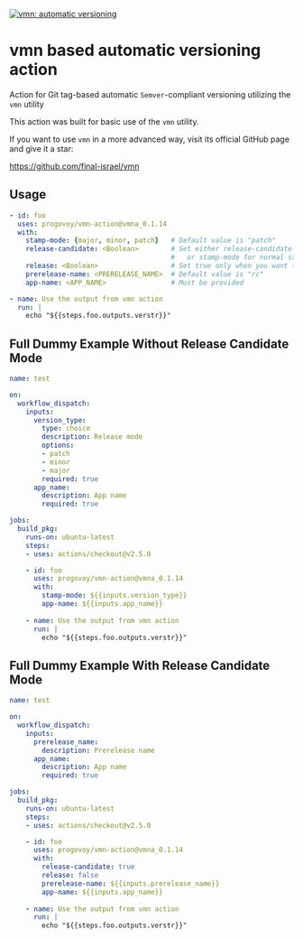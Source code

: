 [![vmn: automatic versioning](https://img.shields.io/badge/vmn-automatic%20versioning-blue)](https://github.com/final-israel/vmn)

# vmn based automatic versioning action
Action for Git tag-based automatic `Semver`-compliant versioning utilizing the `vmn` utility    

This action was built for basic use of the `vmn` utility. 

If you want to use `vmn` in a more advanced way, visit its official GitHub page and give it a star:

https://github.com/final-israel/vmn

## Usage
```yaml
- id: foo
  uses: progovoy/vmn-action@vmna_0.1.14
  with:
    stamp-mode: {major, minor, patch}   # Default value is "patch"
    release-candidate: <Boolean>        # Set either release-candidate (will create patch release-candidate if this is the first release-candidate) 
                                        #   or stamp-mode for normal stamping
    release: <Boolean>                  # Set true only when you want to release the release-candidate version  
    prerelease-name: <PRERELEASE_NAME>  # Default value is "rc"
    app-name: <APP_NAME>                # Must be provided

- name: Use the output from vmn action
  run: |
    echo "${{steps.foo.outputs.verstr}}"
```

## Full Dummy Example Without Release Candidate Mode
```yaml
name: test

on:
  workflow_dispatch:
    inputs:
      version_type:
        type: choice
        description: Release mode
        options:
        - patch
        - minor
        - major
        required: true
      app_name:
        description: App name
        required: true

jobs:
  build_pkg:
    runs-on: ubuntu-latest
    steps:
    - uses: actions/checkout@v2.5.0

    - id: foo
      uses: progovoy/vmn-action@vmna_0.1.14
      with:
        stamp-mode: ${{inputs.version_type}}
        app-name: ${{inputs.app_name}}
     
    - name: Use the output from vmn action
      run: |
        echo "${{steps.foo.outputs.verstr}}"

 ```

 ## Full Dummy Example With Release Candidate Mode
```yaml
name: test

on:
  workflow_dispatch:
    inputs:
      prerelease_name:
        description: Prerelease name
      app_name:
        description: App name
        required: true

jobs:
  build_pkg:
    runs-on: ubuntu-latest
    steps:
    - uses: actions/checkout@v2.5.0

    - id: foo
      uses: progovoy/vmn-action@vmna_0.1.14
      with:
        release-candidate: true
        release: false
        prerelease-name: ${{inputs.prerelease_name}}
        app-name: ${{inputs.app_name}}
     
    - name: Use the output from vmn action
      run: |
        echo "${{steps.foo.outputs.verstr}}"

 ```
 
